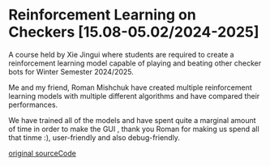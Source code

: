 # Reinforcement Learning on Checkers [15.08-05.02/2024-2025]
A course held by Xie Jingui where students are required to create a reinforcement learning model capable of playing and beating other checker bots for Winter Semester 2024/2025.

Me and my friend, Roman Mishchuk have created multiple reinforcement learning models with multiple different algorithms and have compared their performances.

We have trained all of the models and have spent quite a marginal amount of time in order to make the GUI , thank you Roman for making us spend all that tinme :), user-friendly and also debug-friendly.

[original sourceCode](https://github.com/YeetTheFirst21/checkersRL/tree/main)